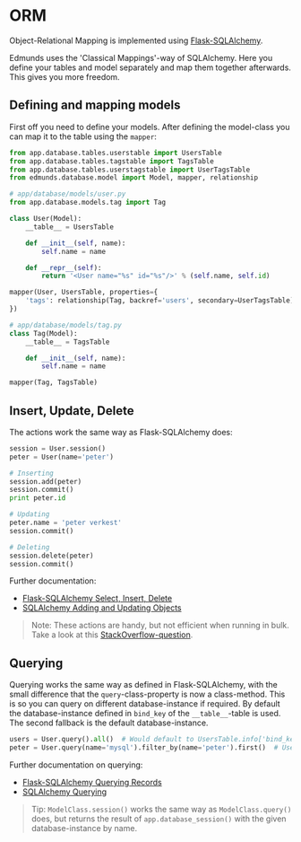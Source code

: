 
# ORM

Object-Relational Mapping is implemented using
[Flask-SQLAlchemy](http://flask-sqlalchemy.pocoo.org/).

Edmunds uses the 'Classical Mappings'-way of SQLAlchemy. Here you define
your tables and model separately and map them together afterwards. This
gives you more freedom.


## Defining and mapping models

First off you need to define your models. After defining the model-class
you can map it to the table using the `mapper`:

```python
from app.database.tables.userstable import UsersTable
from app.database.tables.tagstable import TagsTable
from app.database.tables.userstagstable import UserTagsTable
from edmunds.database.model import Model, mapper, relationship

# app/database/models/user.py
from app.database.models.tag import Tag

class User(Model):
    __table__ = UsersTable

    def __init__(self, name):
        self.name = name

    def __repr__(self):
        return '<User name="%s" id="%s"/>' % (self.name, self.id)

mapper(User, UsersTable, properties={
    'tags': relationship(Tag, backref='users', secondary=UserTagsTable)
})

# app/database/models/tag.py
class Tag(Model):
    __table__ = TagsTable

    def __init__(self, name):
        self.name = name

mapper(Tag, TagsTable)
```


## Insert, Update, Delete

The actions work the same way as Flask-SQLAlchemy does:
```python
session = User.session()
peter = User(name='peter')

# Inserting
session.add(peter)
session.commit()
print peter.id

# Updating
peter.name = 'peter verkest'
session.commit()

# Deleting
session.delete(peter)
session.commit()
```

Further documentation:
* [Flask-SQLAlchemy Select, Insert, Delete](http://flask-sqlalchemy.pocoo.org/2.1/queries)
* [SQLAlchemy Adding and Updating Objects](http://docs.sqlalchemy.org/en/latest/orm/tutorial.html#adding-and-updating-objects)

> Note: These actions are handy, but not efficient when running in bulk.
> Take a look at this [StackOverflow-question](https://stackoverflow.com/questions/270879/efficiently-updating-database-using-sqlalchemy-orm).


## Querying

Querying works the same way as defined in Flask-SQLAlchemy, with the small
difference that the `query`-class-property is now a class-method. This is
so you can query on different database-instance if required. By default
the database-instance defined in `bind_key` of the `__table__`-table is
used. The second fallback is the default database-instance.

```python
users = User.query().all()  # Would default to UsersTable.info['bind_key'] or default instance
peter = User.query(name='mysql').filter_by(name='peter').first()  # Uses database-instance with name 'mysql'
```

Further documentation on querying:
* [Flask-SQLAlchemy Querying Records](http://flask-sqlalchemy.pocoo.org/2.1/queries/#querying-records)
* [SQLAlchemy Querying](http://docs.sqlalchemy.org/en/latest/orm/tutorial.html#querying)

> Tip: `ModelClass.session()` works the same way as `ModelClass.query()`
> does, but returns the result of `app.database_session()` with the given
> database-instance by name.
